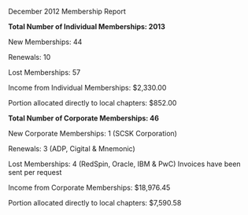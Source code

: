 December 2012 Membership Report

**Total Number of Individual Memberships: 2013**

New Memberships: 44

Renewals: 10

Lost Memberships: 57

Income from Individual Memberships: $2,330.00

Portion allocated directly to local chapters: $852.00

**Total Number of Corporate Memberships: 46**

New Corporate Memberships: 1 (SCSK Corporation)

Renewals: 3 (ADP, Cigital & Mnemonic)

Lost Memberships: 4 (RedSpin, Oracle, IBM & PwC) Invoices have been sent
per request

Income from Corporate Memberships: $18,976.45

Portion allocated directly to local chapters: $7,590.58